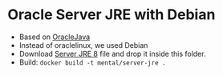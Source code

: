 # Oracle Server JRE with Debian

* Based on [OracleJava](https://github.com/oracle/docker-images/tree/master/OracleJava)
* Instead of oraclelinux, we used Debian
* Download [Server JRE 8](http://www.oracle.com/technetwork/java/javase/downloads/server-jre8-downloads-2133154.html) file and drop it inside this folder.
* Build:
	`docker build -t mental/server-jre .`